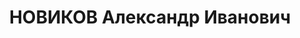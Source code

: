 ---
title: НОВИКОВ Александр Иванович
description: "1895 р., м. Нікополь, українець, з робітників, чл. ВКП(б), освіта середня,\
  \ начальник відділу капітального будівництва Дніпропетровського з-ду ім. Леніна.\
  \ \n  28.10.1937 р.звинувачений у належності до к/рев. організації, розстріляний\
  \ 28.10.1937 р. \n  Реабілітований 24.11.1956 р."
---